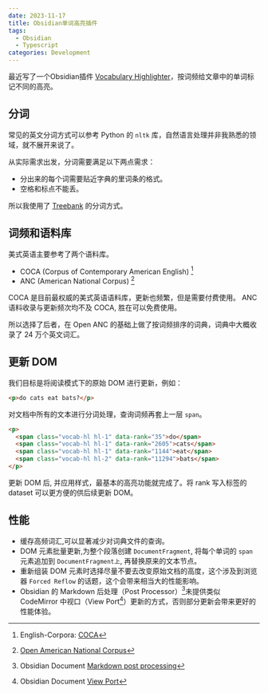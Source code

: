 ```yaml
---
date: 2023-11-17
title: Obsidian单词高亮插件
tags:
  - Obsidian
  - Typescript
categories: Development
---
```


最近写了一个Obsidian插件 [Vocabulary Highlighter](https://github.com/eatgrass/obsidian-vocab-highlighter)，按词频给文章中的单词标记不同的高亮。

## 分词

常见的英文分词方式可以参考 Python 的 `nltk` 库，自然语言处理并非我熟悉的领域，就不展开来说了。

从实际需求出发，分词需要满足以下两点需求：

- 分出来的每个词需要贴近字典的里词条的格式。
- 空格和标点不能丢。

所以我使用了 [Treebank](https://en.wikipedia.org/wiki/Treebank) 的分词方式。

## 词频和语料库

美式英语主要参考了两个语料库。

- COCA (Corpus of Contemporary American English) [^1]
- ANC (American National Corpus) [^2]

COCA 是目前最权威的美式英语语料库，更新也频繁，但是需要付费使用。
ANC 语料收录与更新频次均不及 COCA, 胜在可以免费使用。

所以选择了后者，在 Open ANC 的基础上做了按词频排序的词典，词典中大概收录了 24 万个英文词汇。

## 更新 DOM 

我们目标是将阅读模式下的原始 DOM 进行更新，例如：

```html
<p>do cats eat bats?</p>
```

对文档中所有的文本进行分词处理，查询词频再套上一层 `span`。

```html
<p>
  <span class="vocab-hl hl-1" data-rank="35">do</span>
  <span class="vocab-hl hl-1" data-rank="2605">cats</span>
  <span class="vocab-hl hl-1" data-rank="1144">eat</span>
  <span class="vocab-hl hl-2" data-rank="11294">bats</span>
</p>
```

更新 DOM 后, 并应用样式，最基本的高亮功能就完成了。将 rank 写入标签的 dataset 可以更方便的供后续更新 DOM。

## 性能

- 缓存高频词汇,可以显著减少对词典文件的查询。
- DOM 元素批量更新,为整个段落创建 `DocumentFragment`, 将每个单词的 `span` 元素追加到 `DocumentFragment上`, 再替换原来的文本节点。
- 重新组装 DOM 元素时选择尽量不要去改变原始文档的高度，这个涉及到浏览器 `Forced Reflow` 的话题，这个会带来相当大的性能影响。
- Obsidian 的 Markdown 后处理（Post Processor）[^3]未提供类似 CodeMirror 中视口（View Port[^4]）更新的方式，否则部分更新会带来更好的性能体验。

[^1]: English-Corpora: [COCA](https://www.english-corpora.org/coca/)
[^2]: [Open American National Corpus](https://anc.org)
[^3]: Obsidian Document [Markdown post processing](https://docs.obsidian.md/Plugins/Editor/Markdown+post+processing)
[^4]: Obsidian Document [View Port](https://docs.obsidian.md/Plugins/Editor/Viewport)
